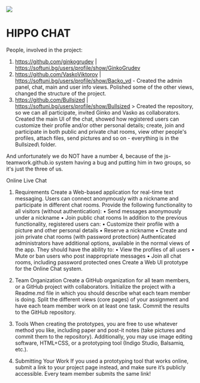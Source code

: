 ﻿<img src="https://i.imgur.com/nDua6Z8.jpg">

<h1>HIPPO CHAT</h1>

People, involved in the project:
1. https://github.com/ginkogrudev | https://softuni.bg/users/profile/show/GinkoGrudev
2. https://github.com/VaskoViktorov | https://softuni.bg/users/profile/show/Backo_vd  - Created the admin panel, chat, main and user info views. Polished some of the other views, changed the structure of the project.
3. https://github.com/Bullsized | https://softuni.bg/users/profile/show/Bullsized > Created the repository, so we can all participate, invited Ginko and Vasko as collaborators. Created the main UI of the chat, showed how registered users can customize their profile and/or other personal details; create, join and participate in both public and private chat rooms, view other people's profiles, attach files, send pictures and so on - everything is in the Bullsized\ folder.

And unfortunately we do NOT have a number 4, because of the js-teamwork.github.io system having a bug and putting him in two groups, so it's just the three of us.

Online Live Chat
1.	Requirements
Create a Web-based application for real-time text messaging. Users can connect anonymously with a nickname and participate in different chat rooms.
Provide the following functionality to all visitors (without authentication):
•	Send messages anonymously under a nickname
•	Join public chat rooms
In addition to the previous functionality, registered users can:
•	Customize their profile with a picture and other personal details
•	Reserve a nickname
•	Create and join private chat rooms (with password protection)
Authenticated administrators have additional options, available in the normal views of the app. They should have the ability to:
•	View the profiles of all users
•	Mute or ban users who post inappropriate messages
•	Join all chat rooms, including password protected ones
Create a Web UI prototype for the Online Chat system.

2.	Team Organization
Create a GitHub organization for all team members, or a GitHub project with collaborators. Initialize the project with a Readme.md file in which you should describe what each team member is doing.
Split the different views (core pages) of your assignment and have each team member work on at least one task. Commit the results to the GitHub repository.

3.	Tools
When creating the prototypes, you are free to use whatever method you like, including paper and post-it notes (take pictures and commit them to the repository). Additionally, you may use image editing software, HTML+CSS, or a prototyping tool (Indigo Studio, Balsamiq, etc.).

4.	Submitting Your Work
If you used a prototyping tool that works online, submit a link to your project page instead, and make sure it’s publicly accessible. Every team member submits the same link!
